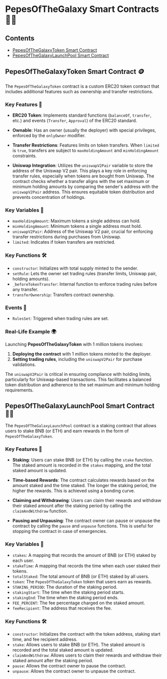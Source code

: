 # PepesOfTheGalaxy Smart Contracts 🌌🚀

## Contents
- [PepesOfTheGalaxyToken Smart Contract](#pepesofthegalaxytoken-smart-contract)
- [PepesOfTheGalaxyLaunchPool Smart Contract](#pepesofthegalaxylaunchpool-smart-contract)

## PepesOfTheGalaxyToken Smart Contract 🪙

The `PepesOfTheGalaxyToken` contract is a custom ERC20 token contract that includes additional features such as ownership and transfer restrictions.

### Key Features 🌟

- **ERC20 Token**: Implements standard functions (`balanceOf`, `transfer`, etc.) and events (`Transfer`, `Approval`) of the ERC20 standard.

- **Ownable**: Has an owner (usually the deployer) with special privileges, enforced by the `onlyOwner` modifier.

- **Transfer Restrictions**: Features limits on token transfers. When `limited` is `true`, transfers are subject to `maxHoldingAmount` and `minHoldingAmount` constraints.

- **Uniswap Integration**: Utilizes the `uniswapV2Pair` variable to store the address of the Uniswap V2 pair. This plays a key role in enforcing transfer rules, especially when tokens are bought from Uniswap. The contract checks whether a transfer aligns with the set maximum or minimum holding amounts by comparing the sender's address with the `uniswapV2Pair` address. This ensures equitable token distribution and prevents concentration of holdings.

### Key Variables 🔑

- `maxHoldingAmount`: Maximum tokens a single address can hold.
- `minHoldingAmount`: Minimum tokens a single address must hold.
- `uniswapV2Pair`: Address of the Uniswap V2 pair, crucial for enforcing transfer restrictions during purchases from Uniswap.
- `limited`: Indicates if token transfers are restricted.

### Key Functions 🛠️

- `constructor`: Initializes with total supply minted to the sender.
- `setRule`: Lets the owner set trading rules (transfer limits, Uniswap pair, holding amounts).
- `_beforeTokenTransfer`: Internal function to enforce trading rules before any transfer.
- `transferOwnership`: Transfers contract ownership.

### Events 📢

- `RulesSet`: Triggered when trading rules are set.

### Real-Life Example 🌍

Launching **PepesOfTheGalaxyToken** with 1 million tokens involves:

1. **Deploying the contract** with 1 million tokens minted to the deployer.
2. **Setting trading rules**, including the `uniswapV2Pair` for purchase validations.

The `uniswapV2Pair` is critical in ensuring compliance with holding limits, particularly for Uniswap-based transactions. This facilitates a balanced token distribution and adherence to the set maximum and minimum holding requirements.

## PepesOfTheGalaxyLaunchPool Smart Contract 🏊‍♂️

The `PepesOfTheGalaxyLaunchPool` contract is a staking contract that allows users to stake BNB (or ETH) and earn rewards in the form of `PepesOfTheGalaxyToken`.

### Key Features 🌟

- **Staking**: Users can stake BNB (or ETH) by calling the `stake` function. The staked amount is recorded in the `stakes` mapping, and the total staked amount is updated.

- **Time-based Rewards**: The contract calculates rewards based on the amount staked and the time staked. The longer the staking period, the higher the rewards. This is achieved using a bonding curve.

- **Claiming and Withdrawing**: Users can claim their rewards and withdraw their staked amount after the staking period by calling the `claimAndWithdraw` function.

- **Pausing and Unpausing**: The contract owner can pause or unpause the contract by calling the `pause` and `unpause` functions. This is useful for stopping the contract in case of emergencies.

### Key Variables 🔑

- `stakes`: A mapping that records the amount of BNB (or ETH) staked by each user.
- `stakeTime`: A mapping that records the time when each user staked their tokens.
- `totalStaked`: The total amount of BNB (or ETH) staked by all users.
- `token`: The `PepesOfTheGalaxyToken` token that users earn as rewards.
- `STAKING_PERIOD`: The duration of the staking period.
- `stakingStart`: The time when the staking period starts.
- `stakingEnd`: The time when the staking period ends.
- `FEE_PERCENT`: The fee percentage charged on the staked amount.
- `feeRecipient`: The address that receives the fee.

### Key Functions 🛠️

- `constructor`: Initializes the contract with the token address, staking start time, and fee recipient address.
- `stake`: Allows users to stake BNB (or ETH). The staked amount is recorded and the total staked amount is updated.
- `claimAndWithdraw`: Allows users to claim their rewards and withdraw their staked amount after the staking period.
- `pause`: Allows the contract owner to pause the contract.
- `unpause`: Allows the contract owner to unpause the contract.
